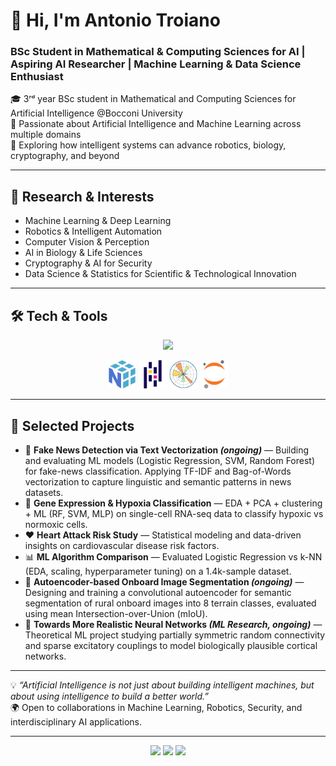 # 👋 Hi, I'm Antonio Troiano  
### BSc Student in Mathematical & Computing Sciences for AI | Aspiring AI Researcher | Machine Learning & Data Science Enthusiast  

🎓 3ʳᵈ year BSc student in Mathematical and Computing Sciences for Artificial Intelligence @Bocconi University  
🔬 Passionate about Artificial Intelligence and Machine Learning across multiple domains  
🌟 Exploring how intelligent systems can advance robotics, biology, cryptography, and beyond  

---

## 🔭 Research & Interests
- Machine Learning & Deep Learning  
- Robotics & Intelligent Automation  
- Computer Vision & Perception  
- AI in Biology & Life Sciences  
- Cryptography & AI for Security  
- Data Science & Statistics for Scientific & Technological Innovation  

---

## 🛠 Tech & Tools

<p align="center">
  <!-- Skillicons-supported -->
  <img src="https://skillicons.dev/icons?i=python,pytorch,mysql,sqlite,c,r,latex,git,github,vscode&theme=dark" />
</p>

<p align="center">
  <!-- Custom icons (NumPy, pandas, Matplotlib, Jupyter) -->
  <img src="https://raw.githubusercontent.com/devicons/devicon/master/icons/numpy/numpy-original.svg" width="45" height="45" alt="NumPy" />
  <img src="https://raw.githubusercontent.com/devicons/devicon/master/icons/pandas/pandas-original.svg" width="45" height="45" alt="pandas" />
  <img src="https://raw.githubusercontent.com/devicons/devicon/master/icons/matplotlib/matplotlib-original.svg" width="45" height="45" alt="Matplotlib" />
  <img src="https://raw.githubusercontent.com/devicons/devicon/master/icons/jupyter/jupyter-original.svg" width="45" height="45" alt="Jupyter" />
</p>

---

## 💼 Selected Projects

- 📰 **Fake News Detection via Text Vectorization *(ongoing)*** — Building and evaluating ML models (Logistic Regression, SVM, Random Forest) for fake-news classification. Applying TF-IDF and Bag-of-Words vectorization to capture linguistic and semantic patterns in news datasets.  
- 🧬 **Gene Expression & Hypoxia Classification** — EDA + PCA + clustering + ML (RF, SVM, MLP) on single-cell RNA-seq data to classify hypoxic vs normoxic cells.  
- ❤️ **Heart Attack Risk Study** — Statistical modeling and data-driven insights on cardiovascular disease risk factors.  
- 📊 **ML Algorithm Comparison** — Evaluated Logistic Regression vs k-NN (EDA, scaling, hyperparameter tuning) on a 1.4k-sample dataset.  
- 🚜 **Autoencoder-based Onboard Image Segmentation *(ongoing)*** — Designing and training a convolutional autoencoder for semantic segmentation of rural onboard images into 8 terrain classes, evaluated using mean Intersection-over-Union (mIoU).  
- 🤖 **Towards More Realistic Neural Networks *(ML Research, ongoing)*** — Theoretical ML project studying partially symmetric random connectivity and sparse excitatory couplings to model biologically plausible cortical networks.  

---

💡 *“Artificial Intelligence is not just about building intelligent machines, but about using intelligence to build a better world.”*  
🌍 Open to collaborations in Machine Learning, Robotics, Security, and interdisciplinary AI applications.  

---

<p align="center">
  <a href="https://www.linkedin.com/in/antonio-troiano/"><img src="https://img.shields.io/badge/LinkedIn-blue?logo=linkedin&logoColor=white" /></a>
  <a href="mailto:antonio.troiano@email.com"><img src="https://img.shields.io/badge/Email-D14836?logo=gmail&logoColor=white" /></a>
  <a href="https://github.com/trozki213"><img src="https://img.shields.io/badge/GitHub-100000?logo=github&logoColor=white" /></a>
</p>




 

